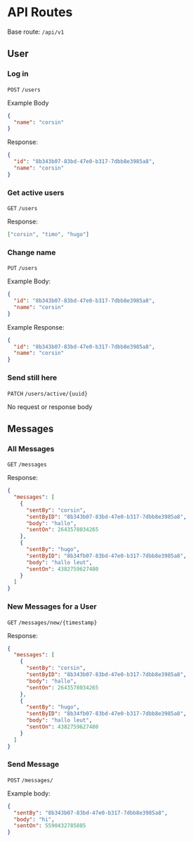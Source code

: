 # API Routes
Base route: `/api/v1`

## User
### Log in
`POST` `/users`  

Example Body
```json
{
  "name": "corsin"
}
```

Response:
```json
{
  "id": "8b343b07-83bd-47e0-b317-7dbb8e3985a8",
  "name": "corsin"
}
```

### Get active users

`GET` `/users`

Response:
```json
["corsin", "timo", "hugo"]
```

### Change name
`PUT` `/users`

Example Body:
```json
{
  "id": "8b343b07-83bd-47e0-b317-7dbb8e3985a8",
  "name": "corsin"
}
```

Example Response:
```json
{
  "id": "8b343b07-83bd-47e0-b317-7dbb8e3985a8",
  "name": "corsin"
}
```

### Send still here
`PATCH` `/users/active/{uuid}`

No request or response body

## Messages
### All Messages
`GET` `/messages`

Response:
```json
{
  "messages": [
    {
      "sentBy": "corsin",
      "sentByID": "8b343b07-83bd-47e0-b317-7dbb8e3985a8",
      "body": "hallo",
      "sentOn": 2643578034265
    },
    {
      "sentBy": "hugo",
      "sentByID": "8b34fb07-83bd-47e0-b317-7dbb8e3985a8",
      "body": "hallo leut",
      "sentOn": 4382759627480
    }
  ]
}
```

### New Messages for a User
`GET` `/messages/new/{timestamp}`

Response: 
```json
{
  "messages": [
    {
      "sentBy": "corsin",
      "sentByID": "8b343b07-83bd-47e0-b317-7dbb8e3985a8",
      "body": "hallo",
      "sentOn": 2643578034265
    },
    {
      "sentBy": "hugo",
      "sentByID": "8b34fb07-83bd-47e0-b317-7dbb8e3985a8",
      "body": "hallo leut",
      "sentOn": 4382759627480
    }
  ]
}
```

### Send Message
`POST` `/messages/`

Example body:
```json
{
  "sentBy": "8b343b07-83bd-47e0-b317-7dbb8e3985a8",
  "body": "hi",
  "sentOn": 5590432785885
}
```
